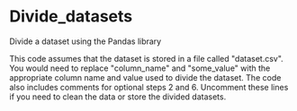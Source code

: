 # Divide_datasets
Divide a dataset using the Pandas library 

This code assumes that the dataset is stored in a file called "dataset.csv". You would need to replace "column_name" and "some_value" with the appropriate column name and value used to divide the dataset. The code also includes comments for optional steps 2 and 6. Uncomment these lines if you need to clean the data or store the divided datasets.
